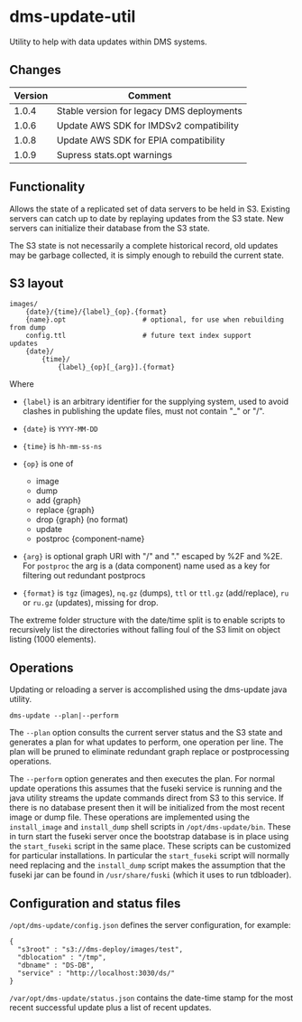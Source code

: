 # dms-update-util

Utility to help with data updates within DMS systems.

## Changes

| Version | Comment                                   |
|---------|-------------------------------------------|
| 1.0.4   | Stable version for legacy DMS deployments |
| 1.0.6   | Update AWS SDK for IMDSv2 compatibility   |
| 1.0.8   | Update AWS SDK for EPIA compatibility     |
| 1.0.9   | Supress stats.opt warnings                |

## Functionality

Allows the state of a replicated set of data servers to be held in S3. Existing servers can catch up to date by replaying updates from the S3 state. New servers can initialize their database from the S3 state.

The S3 state is not necessarily a complete historical record, old updates may be garbage collected, it is simply enough to rebuild the current state.

## S3 layout


    images/
        {date}/{time}/{label}_{op}.{format}
        {name}.opt                   # optional, for use when rebuilding from dump
        config.ttl                   # future text index support
    updates
        {date}/
            {time}/
                {label}_{op}[_{arg}].{format}

Where

   * `{label}` is an arbitrary identifier for the supplying system, used to avoid clashes in publishing the update files, must not contain "_" or "/".

   * `{date}` is `YYYY-MM-DD`

   * `{time}` is `hh-mm-ss-ns`

   * `{op}` is one of
       * image
       * dump
       * add {graph}
       * replace {graph}
       * drop {graph} (no format)
       * update
       * postproc {component-name}

   * `{arg}` is optional graph URI with "/" and "." escaped by %2F and %2E. For `postproc` the arg is a (data component) name used as a key for filtering out redundant postprocs

   * `{format}` is `tgz` (images), `nq.gz` (dumps), `ttl` or `ttl.gz` (add/replace), `ru` or `ru.gz` (updates), missing for drop.

The extreme folder structure with the date/time split is to enable scripts to recursively list the directories without falling foul of the S3 limit on object listing (1000 elements).

## Operations

Updating or reloading a server is accomplished using the dms-update java utility.

    dms-update --plan|--perform

The `--plan` option consults the current server status and the S3 state and generates a plan for what updates to perform, one operation per line. The plan will be pruned to eliminate redundant graph replace or postprocessing operations.

The `--perform` option generates and then executes the plan. For normal update operations this assumes that the fuseki service is running and the java utility streams the update commands direct from S3 to this service. If there is no database present then it will be initialized from the most recent image or dump file. These operations are implemented using the `install_image` and `install_dump` shell scripts in `/opt/dms-update/bin`. These in turn start the fuseki server once the bootstrap database is in place using the `start_fuseki` script in the same place. These scripts can be customized for particular installations. In particular the `start_fuseki` script will normally need replacing and the `install_dump` script makes the assumption that the fuseki jar can be found in `/usr/share/fuski` (which it uses to run tdbloader).

## Configuration and status files

`/opt/dms-update/config.json` defines the server configuration, for example:

    {
      "s3root" : "s3://dms-deploy/images/test",
      "dblocation" : "/tmp",
      "dbname" : "DS-DB",
      "service" : "http://localhost:3030/ds/"
    }

`/var/opt/dms-update/status.json` contains the date-time stamp for the most recent successful update plus a list of recent updates.
